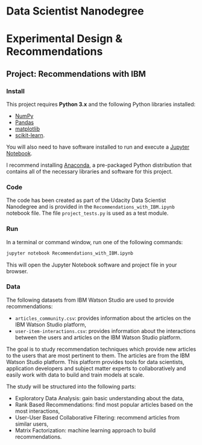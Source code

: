 # Data Scientist Nanodegree
# Experimental Design & Recommendations
## Project: Recommendations with IBM

### Install

This project requires **Python 3.x** and the following Python libraries installed:

- [NumPy](http://www.numpy.org/)
- [Pandas](http://pandas.pydata.org)
- [matplotlib](http://matplotlib.org/)
- [scikit-learn](http://scikit-learn.org/stable/).

You will also need to have software installed to run and execute a [Jupyter Notebook](https://jupyter.org/).

I recommend installing [Anaconda](https://www.continuum.io/downloads), a pre-packaged Python distribution that contains all of the necessary libraries and software for this project.

### Code

The code has been created as part of the Udacity Data Scientist Nanodegree and is provided in the `Recommendations_with_IBM.ipynb` notebook file. The file `project_tests.py` is used as a test module.

### Run

In a terminal or command window, run one of the following commands:

```bash
jupyter notebook Recommendations_with_IBM.ipynb
```

This will open the Jupyter Notebook software and project file in your browser.

### Data
The following datasets from IBM Watson Studio are used to provide recommendations:  
- `articles_community.csv`: provides information about the articles on the IBM Watson Studio platform,
- `user-item-interactions.csv`: provides information about the interactions between the users and articles on the IBM Watson Studio platform.

The goal is to study recommendation techniques which provide new articles to the users that are most pertinent to them. The articles are from the IBM Watson Studio platform. This platform provides tools for data scientists, application developers and subject matter experts to collaboratively and easily work with data to build and train models at scale.

The study will be structured into the following parts:
- Exploratory Data Analysis: gain basic understanding about the data,
- Rank Based Recommendations: find most popular articles based on the most interactions,
- User-User Based Collaborative Filtering: recommend articles from similar users,
- Matrix Factorization: machine learning approach to build recommendations.
